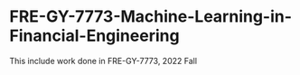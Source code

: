 # FRE-GY-7773-Machine-Learning-in-Financial-Engineering

This include work done in FRE-GY-7773, 2022 Fall
